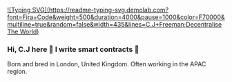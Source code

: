 [![Typing SVG](https://readme-typing-svg.demolab.com?font=Fira+Code&weight=500&duration=4000&pause=1000&color=F70000&multiline=true&random=false&width=435&lines=C.J+Freeman;Decentralise The World)](https://git.io/typing-svg)

### Hi, C.J here 👋 **I write smart contracts 📃**

Born and bred in London, United Kingdom. Often working in the APAC region.
